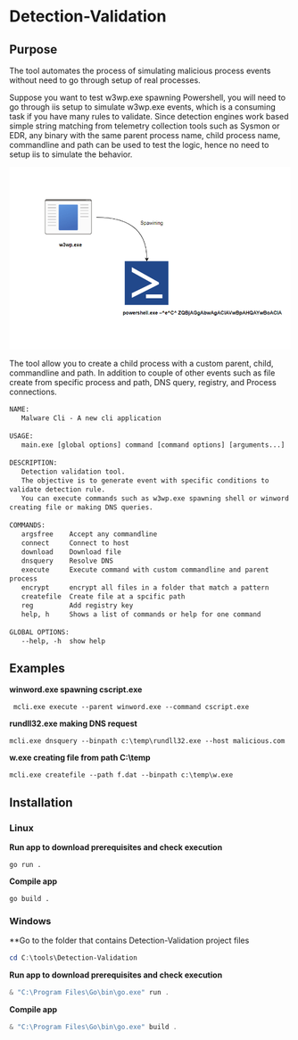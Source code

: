 # Detection-Validation

## Purpose

The tool automates the process of simulating malicious process events without need to go through setup of real processes. 

Suppose you want to test w3wp.exe spawning Powershell, you will need to go through iis setup to simulate w3wp.exe events, which is a consuming task if you have many rules to validate. Since detection engines work based simple string matching from telemetry collection tools such as Sysmon or EDR, any binary with the same parent process name, child process name, commandline and path can be used to test the logic, hence no need to setup iis to simulate the behavior. 

![w3wp_powershell.png](img/w3wp_powershell.png)

The tool allow you to create a child process with a custom parent, child, commandline and path. In addition to couple of other events such as file create from specific process and path, DNS query, registry, and Process connections. 

```
NAME:
   Malware Cli - A new cli application

USAGE:
   main.exe [global options] command [command options] [arguments...]

DESCRIPTION:
   Detection validation tool.
   The objective is to generate event with specific conditions to validate detection rule.
   You can execute commands such as w3wp.exe spawning shell or winword creating file or making DNS queries.

COMMANDS:
   argsfree    Accept any commandline
   connect     Connect to host
   download    Download file
   dnsquery    Resolve DNS
   execute     Execute command with custom commandline and parent process
   encrypt     encrypt all files in a folder that match a pattern
   createfile  Create file at a spcific path
   reg         Add registry key
   help, h     Shows a list of commands or help for one command

GLOBAL OPTIONS:
   --help, -h  show help
```

## Examples

**winword.exe spawning cscript.exe**  

```
 mcli.exe execute --parent winword.exe --command cscript.exe
```

**rundll32.exe making DNS request** 

```
mcli.exe dnsquery --binpath c:\temp\rundll32.exe --host malicious.com
```

**w.exe creating file from path C:\temp**  

```
mcli.exe createfile --path f.dat --binpath c:\temp\w.exe
```

## Installation

### Linux
**Run app to download prerequisites and check execution**
```
go run .
```
**Compile app**
```
go build .
```

### Windows
**Go to the folder that contains Detection-Validation project files
```powershell
cd C:\tools\Detection-Validation
```
**Run app to download prerequisites and check execution**
```powershell
& "C:\Program Files\Go\bin\go.exe" run .
```
**Compile app**
```powershell
& "C:\Program Files\Go\bin\go.exe" build .
```
